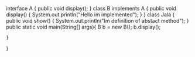 interface A
{
	public void display();
}
class B implements A
{
	public void display()
	{
		System.out.println("Hello im implemented");
	}
}
class Jala 
{
	public void show()
	{
		System.out.println("Im definition of abstact method");
	}
	public static void main(String[] args){ 
			 B b = new B();
			 b.display();
		
	}
}


